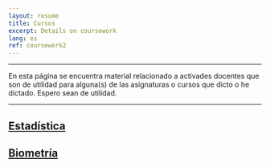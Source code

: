 ```yaml
---
layout: resume
title: Cursos
excerpt: Details on coursework
lang: es
ref: coursework2
---
```


<style>H1{color:DarkRed;}</style>
<style>H2{color:Red;}</style>

--------

En esta página se encuentra material relacionado a 
 activades docentes que son de utilidad para alguna(s) de las asignaturas o cursos que dicto o he dictado. Espero sean de utilidad.
 
--------

## [Estadística](/statstuff.md)

## [Biometría](/biomfor.md)

